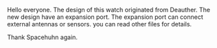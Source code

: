 Hello everyone.
The design of this watch originated from Deauther.
The new design have an expansion port.
The expansion port can connect external antennas or sensors.
you can read other files for details.

Thank Spacehuhn again.
